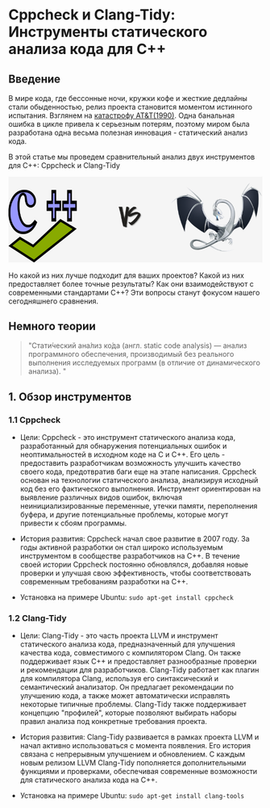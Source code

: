#  Cppcheck и Clang-Tidy: Инструменты статического анализа кода для C++

## Введение

В мире кода, где бессонные ночи, кружки кофе и жесткие дедлайны стали обыденностью, релиз проекта становится моментом истинного испытания. 
Взглянем на [катастрофу AT&T(1990)](https://youtu.be/HD5ukgbBXAM). Одна банальная ошибка в цикле привела к серьезным потерям, поэтому миром была разработана одна весьма полезная инновация - статический анализ кода.


В этой статье мы проведем сравнительный анализ двух инструментов для C++: Cppcheck и Clang-Tidy 

![versus](https://github.com/avolidaga/ITMO/blob/main/3-course/Computer%20Architecture/paper/versus.png)


Но какой из них лучше подходит для ваших проектов? Какой из них предоставляет более точные результаты? Как они взаимодействуют с современными стандартами C++? 
Эти вопросы станут фокусом нашего сегодняшнего сравнения.


## Немного теории
> "Стати́ческий ана́лиз ко́да (англ. static code analysis) — анализ программного обеспечения, производимый без реального выполнения исследуемых программ (в отличие от динамического анализа). "


## 1. Обзор инструментов

### 1.1 Cppcheck

- Цели:
Cppcheck - это инструмент статического анализа кода, разработанный для обнаружения потенциальных ошибок и неоптимальностей в исходном коде на C и C++. Его цель - предоставить разработчикам возможность улучшить качество своего кода, предотвратив баги еще на этапе написания. Cppcheck основан на технологии статического анализа, анализируя исходный код без его фактического выполнения. Инструмент ориентирован на выявление различных видов ошибок, включая неинициализированные переменные, утечки памяти, переполнения буфера, и другие потенциальные проблемы, которые могут привести к сбоям программы.

- История развития:
Cppcheck начал свое развитие в 2007 году. За годы активной разработки он стал широко используемым инструментом в сообществе разработчиков на C++. В течение своей истории Cppcheck постоянно обновлялся, добавляя новые проверки и улучшая свою эффективность, чтобы соответствовать современным требованиям разработки на C++.

- Установка на примере Ubuntu: `sudo apt-get install cppcheck`

### 1.2 Clang-Tidy

- Цели:
Clang-Tidy - это часть проекта LLVM и инструмент статического анализа кода, предназначенный для улучшения качества кода, совместимого с компилятором Clang. Он также поддерживает язык C++ и предоставляет разнообразные проверки и рекомендации для разработчиков. Clang-Tidy работает как плагин для компилятора Clang, используя его синтаксический и семантический анализатор. Он предлагает рекомендации по улучшению кода, а также может автоматически исправлять некоторые типичные проблемы. Clang-Tidy также поддерживает концепцию "профилей", которые позволяют выбирать наборы правил анализа под конкретные требования проекта.

- История развития:
Clang-Tidy развивается в рамках проекта LLVM и начал активно использоваться с момента появления. Его история связана с непрерывным улучшением и обновлением. С каждым новым релизом LLVM Clang-Tidy пополняется дополнительными функциями и проверками, обеспечивая современные возможности для статического анализа кода на C++.

- Установка на примере Ubuntu: `sudo apt-get install clang-tools`



